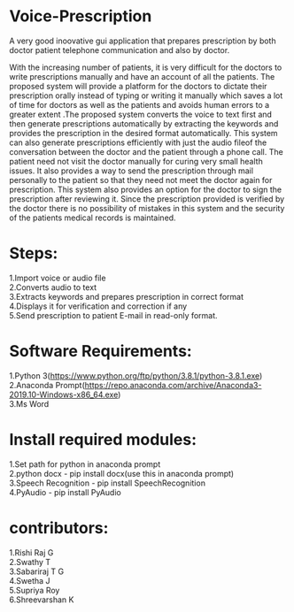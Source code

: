 # Voice-Prescription
A very good inoovative gui application that prepares prescription by both doctor patient telephone communication and also by doctor.

With the increasing number of patients, it is very difficult for the doctors to write prescriptions manually and have an account of all the patients. The proposed system will provide a platform for the doctors to dictate their prescription orally instead of typing or writing it manually which saves a lot of time for doctors as well as the patients and avoids human errors to a greater extent .The proposed system converts the voice to text first and then generate prescriptions automatically by extracting the keywords and provides the prescription in the desired format automatically. This system can also generate prescriptions efficiently with just the audio fileof the conversation between the doctor and the patient through a phone call. The patient need not visit the doctor manually for curing very small health issues. It also provides a way to send the prescription through mail personally to the patient so that they need not meet the doctor again for prescription. This system also provides an option for the doctor to sign the prescription after reviewing it. Since the prescription provided is verified by the doctor there is no possibility of mistakes in this system and the security of the patients medical records is maintained.

# Steps:
  1.Import voice or audio file<br>
  2.Converts audio to text<br>
  3.Extracts keywords and prepares prescription in correct format<br>
  4.Displays it for verification and correction if any<br>
  5.Send prescription to patient E-mail in read-only format.<br>
 
# Software Requirements:
  1.Python 3(https://www.python.org/ftp/python/3.8.1/python-3.8.1.exe)<br>
  2.Anaconda Prompt(https://repo.anaconda.com/archive/Anaconda3-2019.10-Windows-x86_64.exe)<br>
  3.Ms Word<br>
 
 # Install required modules:
  1.Set path for python in anaconda prompt<br>
  2.python docx - pip install docx(use this in anaconda prompt)<br>
  3.Speech Recognition - pip install SpeechRecognition<br>
  4.PyAudio - pip install PyAudio<br>
  
 # contributors:
  1.Rishi Raj G<br>
  2.Swathy T<br>
  3.Sabariraj T G<br>
  4.Swetha J<br>
  5.Supriya Roy<br>
  6.Shreevarshan K<br>
 

